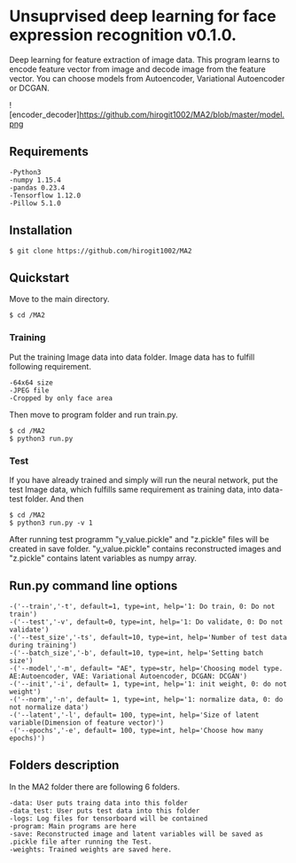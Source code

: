 # Unsuprvised deep learning for face expression recognition v0.1.0.
Deep learning for feature extraction of image data. This program learns to encode feature vector from image and decode image from the feature vector.
You can choose models from Autoencoder, Variational Autoencoder or DCGAN.

![encoder_decoder]https://github.com/hirogit1002/MA2/blob/master/model.png

## Requirements
    -Python3
    -numpy 1.15.4
    -pandas 0.23.4
    -Tensorflow 1.12.0
    -Pillow 5.1.0

## Installation
    $ git clone https://github.com/hirogit1002/MA2

## Quickstart 
Move to the main directory.

    $ cd /MA2
    
### Training
Put the training Image data into data folder. Image data has to fulfill following requirement.

    -64x64 size
    -JPEG file
    -Cropped by only face area

Then move to program folder and run train.py.

    $ cd /MA2
    $ python3 run.py

### Test
If you have already trained and simply will run the neural network, put the test Image data, which fulfills same requirement as training data, into data-test folder. And then

    $ cd /MA2
    $ python3 run.py -v 1

After running test programm "y_value.pickle" and "z.pickle" files will be created in save folder. "y_value.pickle" contains reconstructed images and "z.pickle" contains latent variables as numpy array.

## Run.py command line options
    -('--train','-t', default=1, type=int, help='1: Do train, 0: Do not train')
    -('--test','-v', default=0, type=int, help='1: Do validate, 0: Do not validate')
    -('--test_size','-ts', default=10, type=int, help='Number of test data during training')
    -('--batch_size','-b', default=10, type=int, help='Setting batch size')
    -('--model','-m', default= "AE", type=str, help='Choosing model type. AE:Autoencoder, VAE: Variational Autoencoder, DCGAN: DCGAN')
    -('--init','-i', default= 1, type=int, help='1: init weight, 0: do not weight')
    -('--norm','-n', default= 1, type=int, help='1: normalize data, 0: do not normalize data')
    -('--latent','-l', default= 100, type=int, help='Size of latent variable(Dimension of feature vector)')
    -('--epochs','-e', default= 100, type=int, help='Choose how many epochs)')
    
## Folders description
In the MA2 folder there are following 6 folders.

    -data: User puts traing data into this folder
    -data_test: User puts test data into this folder
    -logs: Log files for tensorboard will be contained 
    -program: Main programs are here
    -save: Reconstructed image and latent variables will be saved as .pickle file after running the Test.
    -weights: Trained weights are saved here.
    